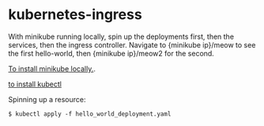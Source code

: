 # kubernetes-ingress

With minikube running locally, spin up the deployments first, then the services, then the ingress controller.
Navigate to {minikube ip}/meow to see the first hello-world, then {minikube ip}/meow2 for the second.

[To install minikube locally.](https://kubernetes.io/docs/tasks/tools/install-minikube/).

[to install kubectl](https://kubernetes.io/docs/tasks/tools/install-kubectl/)

Spinning up a resource:

`$ kubectl apply -f hello_world_deployment.yaml`
